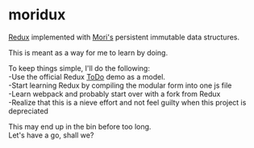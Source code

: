 # moridux
<a href="http://redux.js.org/index.html">Redux</a> implemented with <a href="http://swannodette.github.io/mori/">Mori's</a> persistent immutable data structures.

This is meant as a way for me to learn by doing. 

To keep things simple, I'll do the following: <br>
-Use the official Redux <a href="https://github.com/reactjs/redux/tree/master/examples/todos">ToDo</a> demo as a model. <br>
-Start learning Redux by compiling the modular form into one js file<br>
-Learn webpack and probably start over with a fork from Redux<br>
-Realize that this is a nieve effort and not feel guilty when this project is depreciated<br>

This may end up in the bin before too long.<br>
Let's have a go, shall we?

